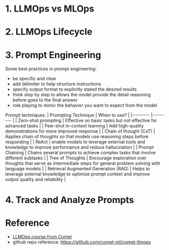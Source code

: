 # 1. LLMOps vs MLOps



# 2. LLMOps Lifecycle



# 3. Prompt Engineering
Some best practices in prompt engineering:
- be specific and clear
- add delimiter to help structure instructions
- specify output format to explicitly stated the desired results
- think step by step to allows the model provide the detail reasoning before goes to the final answer
- role playing to mimic the behavior you want to expect from the model 

Prompt techniques:
| Prompting Technique | When to use? |
|:-------- |:-------- |
| Zero-shot prompting | Effective on basic tasks but not effective for advanced tasks |
| Few-shot in-context learning | Add high-quality demonstrations for more improved response |
| Chain of thought (CoT) | Applies chain of thoughts so that models use reasoning steps before responding |
| ReAct | enable models to leverage external tools and knowledge to improve performance and reduce  hallucination |
| Prompt Chaining | Chains several prompts to achieve complex tasks that involve different subtasks |
| Tree of Thoughts | Encourage exploration over thoughts that serve as intermediate steps for general problem solving with language models |
| Retrieval Augmented Generation (RAG) | Helps to leverage external knowledge to optimize prompt context and improve output quality and reliability |


# 4. Track and Analyze Prompts


# Reference
- [LLMOps course from Comet](https://apps.courses.comet.com/learning/course/course-v1:Comet+101+1/home)
- github repo reference: https://github.com/comet-ml/comet-llmops 